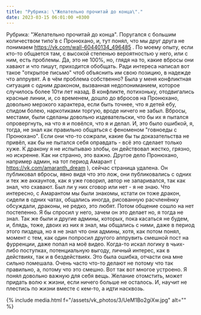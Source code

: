 ```yaml
---
title: "Рубрика: \"Желательно прочитай до конца\"."
date: 2023-03-15 06:01:00 +0300
---
```


Рубрика: "Желательно прочитай до конца".
Поругался с большим количеством типо'в с Пронюхано, и, тут понял, что мы друг друга не понимаем https://vk.com/wall-60440134_496485 .
По моему опыту, если кто-то общается там, с высокой степенью вероятностью у него, или с ним, есть проблемы. Да, это не 100%, но, глядя на то, какие вбросы они хавают и что пишут, приходится обобщать.
Ради интереса написал вот такое "открытое письмо" чтоб объяснить им свою позицию, в надежде что аппрувят.
А в чём проблема собственно?
Была у меня конфликтная ситуация с одним драконом, вызванная недопониманием, которое случилось более 10ти лет назад. В конфликте, потихоньку, отодвигались красные линии, и, со временем, дошло до вбросов на Пронюхано, довольно мерзкого характера, если быть точнее, что я детей ебу, спидом болею, наркотиками торгую, вроде ничего не забыл. Вбросы, местами, были сделаны довольно издевательски, что бы их я пытался опровергнуть, на что я и повёлся, что я и делал. И, это было ошибкой, я, тогда, не знал как правильно общаться с феноменом "говноеды с Пронюхано". Если они что-то сожрали, какие бы ты доказательства не привёл, как бы не пытался себя оправдать - всё это сделает только хуже.
К дракону я не испытываю злобы, он действовал жестко, грязно, но искренне. Как ни странно, это важно.
Другое дело Пронюхано, например админ, на тот период Амарант ( https://vk.com/amaranth_dream ), сейчас страница удалена. Он публиковал вбросы, явно видя что это лож, они публиковались с одних и тех же аккаунтов, как я уже говорил, автор не запаривался, так как знал, что схавают. Был ли у них сговор или нет - я не знаю.
Что интересно, с Амарантом мы были знакомы, кстати он тоже дракон, сидели в одних чатах, общались иногда, рисованную расчленёнку обсуждали, драконы, не редко, это любят. Потом общение сошло на нет постепенно. Я бы спросил у него, зачем он это делает но, я тогда не знал. Так же были и другие админы, которых, пока касаться не будем, и, блядь, тоже, двоих из них я знал, мы общались с ними, даже в период этого пиздеца, но я не знал что они админы, хотя, как потом понял, момент с тем, как один попросил другого аппрувить смешной пост на фурренции, даже попал на моё видео.
Когда-то искал логику в чьих-либо поступках, потенциальную выгоду, личный интерес, как в действиях, так и в бездействиях. Это была ошибка, отчасти она мне сильно помешала. Очень часто что-то делают не потому что так правильно, а, потому что это смешно. Вот так вот многое устроено.
Я понял довольно важную для себя вещь. Желание отомстить, может придать волю к жизни, если ничего больше не осталось. И, научит не плестись по жизни вместе с кем-то, а идти насквозь.

{% include media.html f="/assets/vk_photos/3/UeM1Bo2giXw.jpg" alt="" %}
